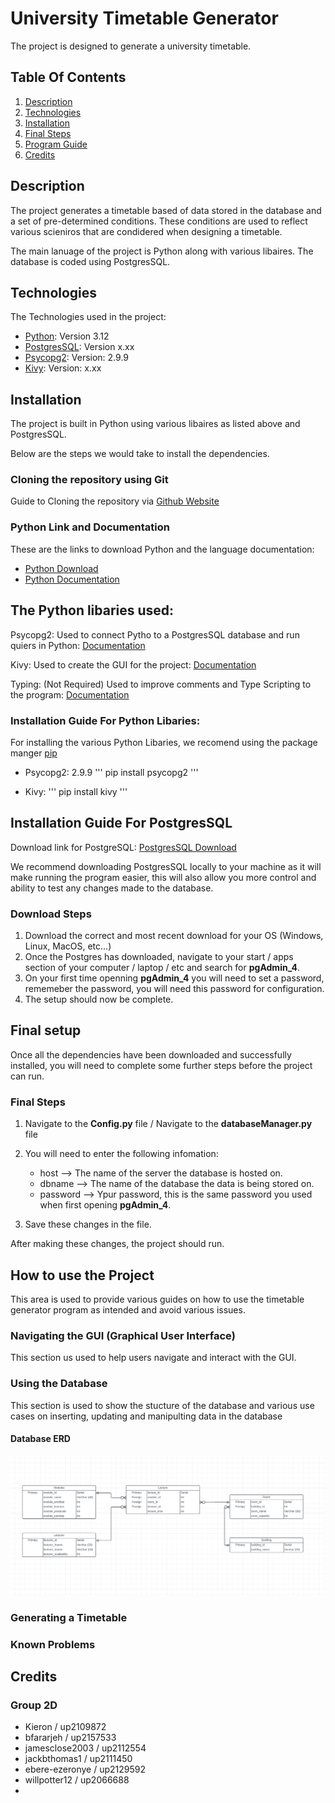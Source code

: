 # University Timetable Generator 

The project is designed to generate a university timetable.

## Table Of Contents

1. [Description](#description)
2. [Technologies](#technologies)
3. [Installation](#installation)
4. [Final Steps](#final-setup)
5. [Program Guide](#how-to-use-the-project)
6. [Credits](#credits)

## Description

The project generates a timetable based of data stored in the database and a set of pre-determined conditions. These conditions are used to reflect various scieniros that are condidered when designing a timetable.


The main lanuage of the project is Python along with various libaires. The database is coded using PostgresSQL. 

## Technologies 

The Technologies used in the project:
* [Python](https://docs.python.org/3/): Version 3.12
* [PostgresSQL](https://www.postgresql.org/download/): Version x.xx
* [Psycopg2](https://www.psycopg.org/docs/): Version: 2.9.9
* [Kivy](https://kivy.org/doc/): Version: x.xx

## Installation

The project is built in Python using various libaires as listed above and PostgresSQL.

Below are the steps we would take to install the dependencies.

### Cloning the repository using Git 

Guide to Cloning the repository via [Github Website](https://docs.github.com/en/repositories/creating-and-managing-repositories/cloning-a-repository)

### Python Link and Documentation

These are the links to download Python and the language documentation:

- [Python Download](https://www.python.org/downloads/)
- [Python Documentation](https://docs.python.org/3/)

## The Python libaries used: 

Psycopg2: Used to connect Pytho to a PostgresSQL database and run quiers in Python: [Documentation](https://www.psycopg.org/docs/)

Kivy: Used to create the GUI for the project: [Documentation](https://kivy.org/doc/)

Typing: (Not Required) Used to improve comments and Type Scripting to the program: [Documentation](https://docs.python.org/3/library/typing.html)

### Installation Guide For Python Libaries: 

For installing the various Python Libaries, we recomend using the package manger [pip](https://pypi.org/project/pip/)

* Psycopg2: 2.9.9
'''
pip install psycopg2
''' 

* Kivy: 
'''
pip install kivy
'''

## Installation Guide For PostgresSQL

Download link for PostgreSQL: [PostgresSQL Download](https://www.postgresql.org/download/)

We recommend downloading PostgresSQL locally to your machine as it will make running the program easier, this will also allow you more control and ability to test any changes made to the database. 

### Download Steps

1. Download the correct and most recent download for your OS (Windows, Linux, MacOS, etc...)
2. Once the Postgres has downloaded, navigate to your start / apps section of your computer / laptop / etc and search for __pgAdmin_4__.
3. On your first time openning __pgAdmin_4__ you will need to set a password, rememeber the password, you will need this password for configuration.
4. The setup should now be complete. 

## Final setup 

Once all the dependencies have been downloaded and successfully installed, you will need to complete some further steps before the project can run.

### Final Steps

1. Navigate to the __Config.py__ file / Navigate to the __databaseManager.py__ file
2. You will need to enter the following infomation:
    - host --> The name of the server the database is hosted on.
    - dbname --> The name of the database the data is being stored on.
    - password --> Ypur password, this is the same password you used when first opening __pgAdmin_4__.

3. Save these changes in the file.

After making these changes, the project should run. 

## How to use the Project

This area is used to provide various guides on how to use the timetable generator program as intended and avoid various issues. 

### Navigating the GUI (Graphical User Interface)

This section us used to help users navigate and interact with the GUI.

### Using the Database

This section is used to show the stucture of the database and various use cases on inserting, updating and manipulting data in the database

#### Database ERD
![Database ERd](image.png)

### Generating a Timetable 
### Known Problems 


## Credits

### Group 2D 

* Kieron / up2109872
* bfararjeh / up2157533
* jamesclose2003 / up2112554
* jackbthomas1 / up2111450
* ebere-ezeronye / up2129592
* willpotter12 / up2066688
*
